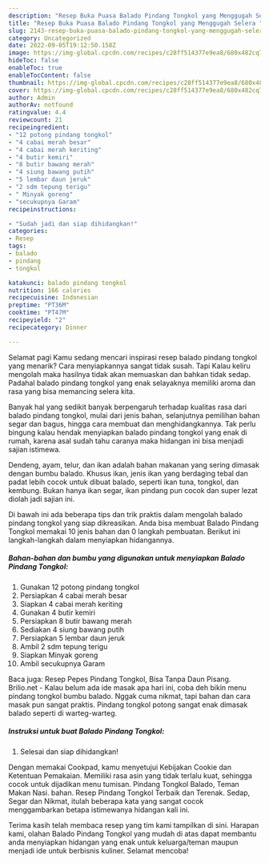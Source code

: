 ```yaml
---
description: "Resep Buka Puasa Balado Pindang Tongkol yang Menggugah Selera "
title: "Resep Buka Puasa Balado Pindang Tongkol yang Menggugah Selera "
slug: 2143-resep-buka-puasa-balado-pindang-tongkol-yang-menggugah-selera
category: Uncategorized
date: 2022-09-05T19:12:50.158Z
image: https://img-global.cpcdn.com/recipes/c28ff514377e9ea8/680x482cq70/balado-pindang-tongkol-foto-resep-utama.jpg
hideToc: false
enableToc: true
enableTocContent: false
thumbnail: https://img-global.cpcdn.com/recipes/c28ff514377e9ea8/680x482cq70/balado-pindang-tongkol-foto-resep-utama.jpg
cover: https://img-global.cpcdn.com/recipes/c28ff514377e9ea8/680x482cq70/balado-pindang-tongkol-foto-resep-utama.jpg
author: Admin
authorAv: notfound
ratingvalue: 4.4
reviewcount: 21
recipeingredient:
- "12 potong pindang tongkol"
- "4 cabai merah besar"
- "4 cabai merah keriting"
- "4 butir kemiri"
- "8 butir bawang merah"
- "4 siung bawang putih"
- "5 lembar daun jeruk"
- "2 sdm tepung terigu"
- " Minyak goreng"
- "secukupnya Garam"
recipeinstructions:

- "Sudah jadi dan siap dihidangkan!"
categories:
- Resep
tags:
- balado
- pindang
- tongkol

katakunci: balado pindang tongkol 
nutrition: 166 calories
recipecuisine: Indonesian
preptime: "PT36M"
cooktime: "PT47M"
recipeyield: "2"
recipecategory: Dinner

---
```



Selamat pagi Kamu sedang mencari inspirasi resep balado pindang tongkol yang menarik? Cara menyiapkannya sangat tidak susah. Tapi Kalau keliru mengolah maka hasilnya tidak akan memuaskan dan bahkan tidak sedap. Padahal balado pindang tongkol yang enak selayaknya memiliki aroma dan rasa yang bisa memancing selera kita.


Banyak hal yang sedikit banyak berpengaruh terhadap kualitas rasa dari balado pindang tongkol, mulai dari jenis bahan, selanjutnya pemilihan bahan segar dan bagus, hingga cara membuat dan menghidangkannya. Tak perlu bingung kalau hendak menyiapkan balado pindang tongkol yang enak di rumah, karena asal sudah tahu caranya maka hidangan ini bisa menjadi sajian istimewa.

Dendeng, ayam, telur, dan ikan adalah bahan makanan yang sering dimasak dengan bumbu balado. Khusus ikan, jenis ikan yang berdaging tebal dan padat lebih cocok untuk dibuat balado, seperti ikan tuna, tongkol, dan kembung. Bukan hanya ikan segar, ikan pindang pun cocok dan super lezat diolah jadi sajian ini.


Di bawah ini ada beberapa tips dan trik praktis dalam mengolah balado pindang tongkol yang siap dikreasikan. Anda bisa membuat Balado Pindang Tongkol memakai 10 jenis bahan dan 0 langkah pembuatan. Berikut ini langkah-langkah dalam menyiapkan hidangannya.

<!--inarticleads1-->

##### Bahan-bahan dan bumbu yang digunakan untuk menyiapkan Balado Pindang Tongkol:

1. Gunakan 12 potong pindang tongkol
1. Persiapkan 4 cabai merah besar
1. Siapkan 4 cabai merah keriting
1. Gunakan 4 butir kemiri
1. Persiapkan 8 butir bawang merah
1. Sediakan 4 siung bawang putih
1. Persiapkan 5 lembar daun jeruk
1. Ambil 2 sdm tepung terigu
1. Siapkan  Minyak goreng
1. Ambil secukupnya Garam


Baca juga: Resep Pepes Pindang Tongkol, Bisa Tanpa Daun Pisang. Brilio.net - Kalau belum ada ide masak apa hari ini, coba deh bikin menu pindang tongkol bumbu balado. Nggak cuma nikmat, tapi bahan dan cara masak pun sangat praktis. Pindang tongkol potong sangat enak dimasak balado seperti di warteg-warteg. 

<!--inarticleads2-->

##### Instruksi untuk buat Balado Pindang Tongkol:


1. Selesai dan siap dihidangkan!

Dengan memakai Cookpad, kamu menyetujui Kebijakan Cookie dan Ketentuan Pemakaian. Memiliki rasa asin yang tidak terlalu kuat, sehingga cocok untuk dijadikan menu tumisan. Pindang Tongkol Balado, Teman Makan Nasi. bahan. Resep Pindang Tongkol Terbaik dan Terenak. Sedap, Segar dan Nikmat, itulah beberapa kata yang sangat cocok menggambarkan betapa istimewanya hidangan kali ini. 

Terima kasih telah membaca resep yang tim kami tampilkan di sini. Harapan kami, olahan Balado Pindang Tongkol yang mudah di atas dapat membantu anda menyiapkan hidangan yang enak untuk keluarga/teman maupun menjadi ide untuk berbisnis kuliner. Selamat mencoba!

